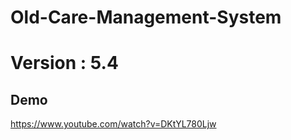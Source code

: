 # Old-Care-Management-System

# Version : 5.4

## Demo

https://www.youtube.com/watch?v=DKtYL780Ljw



